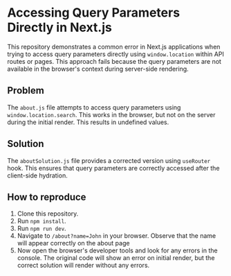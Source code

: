 # Accessing Query Parameters Directly in Next.js

This repository demonstrates a common error in Next.js applications when trying to access query parameters directly using `window.location` within API routes or pages. This approach fails because the query parameters are not available in the browser's context during server-side rendering.

## Problem

The `about.js` file attempts to access query parameters using `window.location.search`.  This works in the browser, but not on the server during the initial render.  This results in undefined values.

## Solution

The `aboutSolution.js` file provides a corrected version using `useRouter` hook. This ensures that query parameters are correctly accessed after the client-side hydration.

## How to reproduce

1. Clone this repository.
2. Run `npm install`.
3. Run `npm run dev`.
4. Navigate to `/about?name=John` in your browser. Observe that the name will appear correctly on the about page
5. Now open the browser's developer tools and look for any errors in the console. The original code will show an error on initial render, but the correct solution will render without any errors. 
